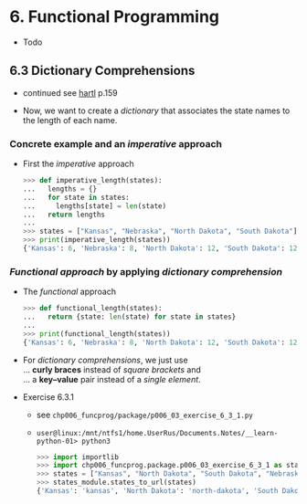 # 6. Functional Programming

- Todo

## 6.3 Dictionary Comprehensions

- continued see [hartl](../README.md#hartl) p.159

- Now, we want to create a *dictionary* that associates the state names to the length of each name.

### Concrete example and an *imperative* approach

- First the *imperative* approach

  ``` Python
  >>> def imperative_length(states):
  ...   lengths = {}
  ...   for state in states:
  ...     lengths[state] = len(state)
  ...   return lengths
  ...
  >>> states = ["Kansas", "Nebraska", "North Dakota", "South Dakota"]
  >>> print(imperative_length(states))
  {'Kansas': 6, 'Nebraska': 8, 'North Dakota': 12, 'South Dakota': 12}
  ```

### *Functional approach* by applying *dictionary comprehension*

- The *functional* approach

  ``` Python
  >>> def functional_length(states):
  ...   return {state: len(state) for state in states}
  ... 
  >>> print(functional_length(states))
  {'Kansas': 6, 'Nebraska': 8, 'North Dakota': 12, 'South Dakota': 12}
  ```

- For *dictionary comprehensions*, we just use  
  … **curly braces** instead of *square brackets* and  
  … a **key–value** pair instead of a *single element*.

- Exercise 6.3.1
  
  - see `chp006_funcprog/package/p006_03_exercise_6_3_1.py`

  - `user@linux:/mnt/ntfs1/home.UserRus/Documents.Notes/__learn-python-01> python3`

    ``` Python
    >>> import importlib
    >>> import chp006_funcprog.package.p006_03_exercise_6_3_1 as states_module
    >>> states = ["Kansas", "North Dakota", "South Dakota", "Nebraska"]
    >>> states_module.states_to_url(states)
    {'Kansas': 'kansas', 'North Dakota': 'north-dakota', 'South Dakota': 'south-dakota', 'Nebraska': 'nebraska'}
    ```
